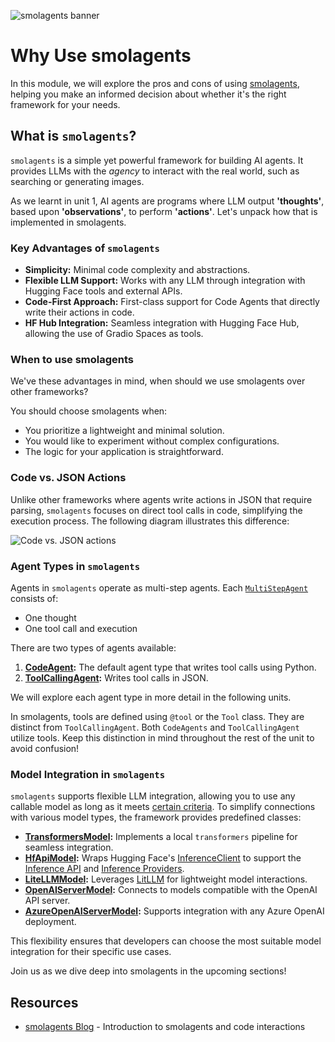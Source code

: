 ![smolagents banner](https://huggingface.co/datasets/huggingface/documentation-images/resolve/main/smolagents/license_to_call.png)
# Why Use smolagents

In this module, we will explore the pros and cons of using [smolagents](https://huggingface.co/blog/smolagents), helping you make an informed decision about whether it's the right framework for your needs.

## What is `smolagents`?

`smolagents` is a simple yet powerful framework for building AI agents. It provides LLMs with the _agency_ to interact with the real world, such as searching or generating images. 

As we learnt in unit 1, AI agents are programs where LLM output **'thoughts'**, based upon **'observations'**, to perform **'actions'**. Let's unpack how that is implemented in smolagents.

### Key Advantages of `smolagents`
- **Simplicity:** Minimal code complexity and abstractions.
- **Flexible LLM Support:** Works with any LLM through integration with Hugging Face tools and external APIs.
- **Code-First Approach:** First-class support for Code Agents that directly write their actions in code.
- **HF Hub Integration:** Seamless integration with Hugging Face Hub, allowing the use of Gradio Spaces as tools.

### When to use smolagents

We've these advantages in mind, when should we use smolagents over other frameworks? 

You should choose smolagents when:
- You prioritize a lightweight and minimal solution.
- You would like to experiment without complex configurations.
- The logic for your application is straightforward.

### Code vs. JSON Actions
Unlike other frameworks where agents write actions in JSON that require parsing, `smolagents` focuses on direct tool calls in code, simplifying the execution process. The following diagram illustrates this difference:

![Code vs. JSON actions](https://huggingface.co/datasets/huggingface/documentation-images/resolve/main/transformers/code_vs_json_actions.png)

### Agent Types in `smolagents`
Agents in `smolagents` operate as multi-step agents. Each [`MultiStepAgent`](https://huggingface.co/docs/smolagents/main/en/reference/agents#smolagents.MultiStepAgent) consists of:
- One thought
- One tool call and execution

There are two types of agents available:
1. **[CodeAgent](https://huggingface.co/docs/smolagents/main/en/reference/agents#smolagents.CodeAgent):** The default agent type that writes tool calls using Python.
2. **[ToolCallingAgent](https://huggingface.co/docs/smolagents/main/en/reference/agents#smolagents.ToolCallingAgent):** Writes tool calls in JSON.

We will explore each agent type in more detail in the following units.

<Tip> 
In smolagents, tools are defined using <code>@tool</code> or the <code>Tool</code> class. They are distinct from <code>ToolCallingAgent</code>. Both <code>CodeAgents</code> and <code>ToolCallingAgent</code> utilize tools. Keep this distinction in mind throughout the rest of the unit to avoid confusion! 
</Tip>

### Model Integration in `smolagents`
`smolagents` supports flexible LLM integration, allowing you to use any callable model as long as it meets [certain criteria](https://huggingface.co/docs/smolagents/main/en/reference/models). To simplify connections with various model types, the framework provides predefined classes:

- **[TransformersModel](https://huggingface.co/docs/smolagents/main/en/reference/models#smolagents.TransformersModel):** Implements a local `transformers` pipeline for seamless integration.
- **[HfApiModel](https://huggingface.co/docs/smolagents/main/en/reference/models#smolagents.HfApiModel):** Wraps Hugging Face's [InferenceClient](https://huggingface.co/docs/huggingface_hub/main/en/guides/inference) to support the [Inference API](https://huggingface.co/docs/api-inference/index) and [Inference Providers](https://huggingface.co/blog/inference-providers).
- **[LiteLLMModel](https://huggingface.co/docs/smolagents/main/en/reference/models#smolagents.LiteLLMModel):** Leverages [LitLLM](https://www.litellm.ai/) for lightweight model interactions.
- **[OpenAIServerModel](https://huggingface.co/docs/smolagents/main/en/reference/models#smolagents.OpenAIServerModel):** Connects to models compatible with the OpenAI API server.
- **[AzureOpenAIServerModel](https://huggingface.co/docs/smolagents/main/en/reference/models#smolagents.AzureOpenAIServerModel):** Supports integration with any Azure OpenAI deployment.

This flexibility ensures that developers can choose the most suitable model integration for their specific use cases.

Join us as we dive deep into smolagents in the upcoming sections!

## Resources

- [smolagents Blog](https://huggingface.co/blog/smolagents) - Introduction to smolagents and code interactions